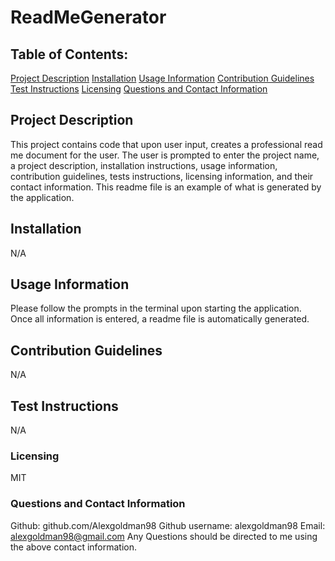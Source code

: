 # ReadMeGenerator
## Table of Contents: 
[Project Description](#Project-Description)
[Installation](#Installation)
[Usage Information](#Usage-Information)
[Contribution Guidelines](#Contribution-Guidelines)
[Test Instructions](#Test-Instructions)
[Licensing](#Licensing)
[Questions and Contact Information](#Questions-and-Contact-Information)

## Project Description 
This project contains code that upon user input, creates a professional read me document for the user. The user is prompted to enter the project name, a project description, installation instructions, usage information, contribution guidelines, tests instructions, licensing information, and their contact information. This readme file is an example of what is generated by the application. 

## Installation 
N/A

## Usage Information 
Please follow the prompts in the terminal upon starting the application. Once all information is entered, a readme file is automatically generated.

## Contribution Guidelines 
N/A

## Test Instructions 
N/A

### Licensing 
MIT

### Questions and Contact Information 
Github: github.com/Alexgoldman98
Github username: alexgoldman98 
Email: alexgoldman98@gmail.com 
Any Questions should be directed to me using the above contact information.